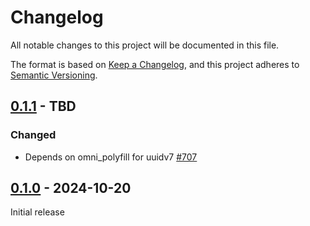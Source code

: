 # Changelog

All notable changes to this project will be documented in this file.

The format is based on [Keep a Changelog](https://keepachangelog.com/en/1.0.0/), and this project adheres
to [Semantic Versioning](https://semver.org/spec/v2.0.0.html).

## [0.1.1] - TBD

### Changed

* Depends on omni_polyfill for uuidv7 [#707](https://github.com/omnigres/omnigres/pull/707)

## [0.1.0] - 2024-10-20

Initial release

[Unreleased]: https://github.com/omnigres/omnigres/commits/next/omni_ledger

[0.1.0]: [https://github.com/omnigres/omnigres/pull/670]

[0.1.1]: [https://github.com/omnigres/omnigres/pull/707]
